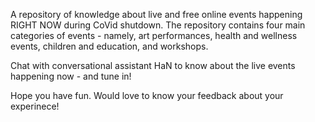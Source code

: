
A repository of knowledge about live and free online events happening RIGHT NOW
during CoVid shutdown. The repository contains four main categories of events -
namely, art performances, health and wellness events, children and education,
and workshops.

Chat with conversational assistant HaN to know about the live events happening
now - and tune in!

Hope you have fun. Would love to know your feedback about your experinece!
